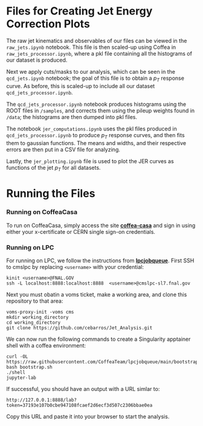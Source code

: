 # Files for Creating Jet Energy Correction Plots

The raw jet kinematics and observables of our files can be viewed in the `raw_jets.ipynb` notebook. This file is then scaled-up using Coffea in `raw_jets_processor.ipynb`, where a pkl file containing all the histograms of our dataset is produced. 

Next we apply cuts/masks to our analysis, which can be seen in the `qcd_jets.ipynb` notebook; the goal of this file is to obtain a $p_T$ response curve. As before, this is scaled-up to include all our dataset `qcd_jets_processor.ipynb`. 

The `qcd_jets_processor.ipynb` notebook produces histograms using the ROOT files in `/samples`, and corrects them using the pileup weights found in `/data`; the histograms are then dumped into pkl files.

The notebook `jer_computations.ipynb` uses the pkl files produced in `qcd_jets_processor.ipynb` to produce $p_T$ response curves, and then fits them to gaussian functions. The means and widths, and their respective errors are then put in a CSV file for analyzing.

Lastly, the `jer_plotting.ipynb` file is used to plot the JER curves as functions of the jet $p_T$ for all datasets. 

# Running the Files

### Running on CoffeaCasa

To run on CoffeaCasa, simply access the site **[coffea-casa](https://coffea.casa/hub/login)** and sign in using either your x-certificate or CERN single sign-on credentials.

### Running on LPC

For running on LPC, we follow the instructions from **[lpcjobqueue](https://github.com/CoffeaTeam/lpcjobqueue)**. First SSH to cmslpc by replacing `<username>` with your credential:

```
kinit <username>@FNAL.GOV
ssh -L localhost:8888:localhost:8888  <username>@cmslpc-sl7.fnal.gov
```

Next you must obatin a voms ticket, make a working area, and clone this repository to that area:

```
voms-proxy-init -voms cms
mkdir working_directory
cd working_directory
git clone https://github.com/cebarros/Jet_Analysis.git
```

We can now run the following commands to create a Singularity apptainer shell with a coffea environment:

```
curl -OL https://raw.githubusercontent.com/CoffeaTeam/lpcjobqueue/main/bootstrap.sh
bash bootstrap.sh
./shell
jupyter-lab
```

If successful, you should have an output with a URL simlar to:

```
http://127.0.0.1:8888/lab?token=37193e107b0cbe947108fcaef2d6ecf3d507c2306bbae0ea
```

Copy this URL and paste it into your browser to start the analysis.
